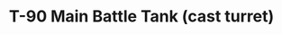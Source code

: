 ---
title: "T-90 Main Battle Tank (cast turret)"
price: "1800" 
desc: "Maketa"
img_path: "/assets/img/UA72002.jpg"
brand: "N/A"
available: false
special_offer: false
new: false
soon: false
cat: "0010000"
subcat: "0013100"
subsubcat: "0N/A"
sifra: "UA72002"
---